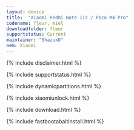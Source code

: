 ```yaml
---
layout: device
title:  "Xiaomi Redmi Note 11s / Poco M4 Pro"
codename: fleur, miel
downloadfolder: fleur
supportstatus: Current
maintainer: "ShazuxD"
oem: Xiaomi
---
```


{% include disclaimer.html %}

{% include supportstatus.html %}

{% include dynamicpartitions.html %}

{% include xiaomiunlock.html %}

{% include download.html %}

{% include fastbootabaltinstall.html %}
